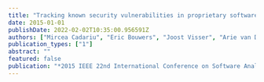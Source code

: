 ```yaml
---
title: "Tracking known security vulnerabilities in proprietary software systems"
date: 2015-01-01
publishDate: 2022-02-02T10:35:00.956591Z
authors: ["Mircea Cadariu", "Eric Bouwers", "Joost Visser", "Arie van Deursen"]
publication_types: ["1"]
abstract: ""
featured: false
publication: "*2015 IEEE 22nd International Conference on Software Analysis, Evolution, and Reengineering (SANER)*"
---
```


